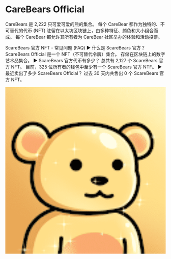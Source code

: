 # CareBears Official

CareBears 是 2,222 只可爱可爱的熊的集合。 每个 CareBear 都作为独特的、不可替代的代币 (NFT) 驻留在以太坊区块链上，由多种特征、颜色和大小组合而成。 每个 CareBear 都允许其所有者为 CareBear 社区举办的体验和活动投票。

ScareBears 官方 NFT - 常见问题 (FAQ)
▶ 什么是 ScareBears 官方？
ScareBears Official 是一个 NFT（不可替代令牌）集合。 存储在区块链上的数字艺术品集合。
▶ ScareBears 官方代币有多少？
总共有 2,127 个 ScareBears 官方 NFT。 目前，325 位所有者的钱包中至少有一个 ScareBears 官方 NTF。
▶ 最近卖出了多少 ScareBears Official？
过去 30 天内共售出 0 个 ScareBears 官方 NFT。

![nft](微信截图_20220901205338.png)
